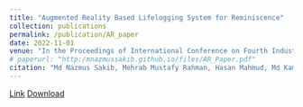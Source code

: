 ```yaml
---
title: "Augmented Reality Based Lifelogging System for Reminiscence"
collection: publications
permalink: /publication/AR_paper
date: 2022-11-01
venue: "In the Proceedings of International Conference on Fourth Industrial Revolution and Beyond"
# paperurl: "http:/mnazmussakib.github.io/files/AR_Paper.pdf"
citation: "Md Nazmus Sakib, Mehrab Mustafy Rahman, Hasan Mahmud, Md Kamrul Hasan. 'AR Based Life-logging System for Reminiscence.' In the Proceedings of International Conference on Fourth Industrial Revolution and Beyond 2021."
---
```


[Link](https://link.springer.com/chapter/10.1007/978-981-19-2445-3_34)    [Download](http:/mnazmussakib.github.io/files/AR_Paper.pdf)